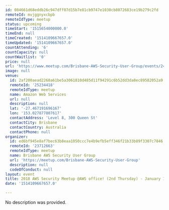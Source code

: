 ```yaml
---
id: 084661d68eddb26c947dff07d15b7e81cb9747e1030cb8072683ce19b279c2fd
remoteId: mvjggnyxcbpb
remoteIdType: meetup
status: upcoming
timeStart: '1515654000000.0'
timeEnd: null
timeCreated: '1514109667657.0'
timeUpdated: '1514109667657.0'
countAttending: '6'
countCapacity: null
countWaitlist: '0'
price: null
url: 'https://www.meetup.com/Brisbane-AWS-Security-User-Group/events/244958742/'
image: null
venue:
  id: 2af200aead2268a61be5a3061810d485d11f94291c6b52dd3da8ec89582052a9
  remoteId: '25234418'
  remoteIdType: meetup
  name: Amazon Web Services
  url: null
  description: null
  lat: '-27.467191696167'
  lon: '153.027877807617'
  contactAddress: 'Level 8, 300 Queen St'
  contactCity: Brisbane
  contactCountry: Australia
  contactPhone: null
organizer:
  id: ed6bf945e8af7bec63b8eaa1050ccc7e4b9efb5eff346f21b33b89f3307c7846
  remoteId: '23712663'
  remoteIdType: meetup
  name: Brisbane AWS Security User Group
  url: 'https://meetup.com/Brisbane-AWS-Security-User-Group'
  description: null
  codeOfConduct: null
layout: event
title: 2018 AWS Security Meetup @AWS office! (2nd Thursday) - January 11
date: '1514109667657.0'

---
```

No description was provided.
